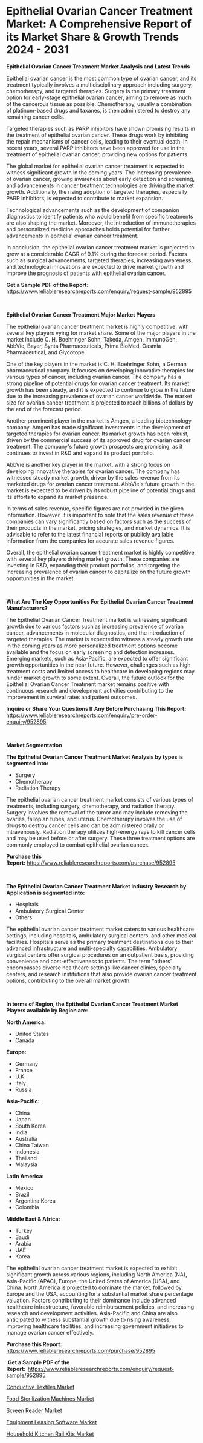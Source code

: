 <p><h1>Epithelial Ovarian Cancer Treatment Market: A Comprehensive Report of its Market Share & Growth Trends 2024 - 2031</h1></p><p><strong>Epithelial Ovarian Cancer Treatment Market Analysis and Latest Trends</strong></p>
<p><p>Epithelial ovarian cancer is the most common type of ovarian cancer, and its treatment typically involves a multidisciplinary approach including surgery, chemotherapy, and targeted therapies. Surgery is the primary treatment option for early-stage epithelial ovarian cancer, aiming to remove as much of the cancerous tissue as possible. Chemotherapy, usually a combination of platinum-based drugs and taxanes, is then administered to destroy any remaining cancer cells.</p><p>Targeted therapies such as PARP inhibitors have shown promising results in the treatment of epithelial ovarian cancer. These drugs work by inhibiting the repair mechanisms of cancer cells, leading to their eventual death. In recent years, several PARP inhibitors have been approved for use in the treatment of epithelial ovarian cancer, providing new options for patients.</p><p>The global market for epithelial ovarian cancer treatment is expected to witness significant growth in the coming years. The increasing prevalence of ovarian cancer, growing awareness about early detection and screening, and advancements in cancer treatment technologies are driving the market growth. Additionally, the rising adoption of targeted therapies, especially PARP inhibitors, is expected to contribute to market expansion.</p><p>Technological advancements such as the development of companion diagnostics to identify patients who would benefit from specific treatments are also shaping the market. Moreover, the introduction of immunotherapies and personalized medicine approaches holds potential for further advancements in epithelial ovarian cancer treatment.</p><p>In conclusion, the epithelial ovarian cancer treatment market is projected to grow at a considerable CAGR of 9.1% during the forecast period. Factors such as surgical advancements, targeted therapies, increasing awareness, and technological innovations are expected to drive market growth and improve the prognosis of patients with epithelial ovarian cancer.</p></p>
<p><strong>Get a Sample PDF of the Report:&nbsp;</strong> <a href="https://www.reliableresearchreports.com/enquiry/request-sample/952895">https://www.reliableresearchreports.com/enquiry/request-sample/952895</a></p>
<p>&nbsp;</p>
<p><strong>Epithelial Ovarian Cancer Treatment Major Market Players</strong></p>
<p><p>The epithelial ovarian cancer treatment market is highly competitive, with several key players vying for market share. Some of the major players in the market include C. H. Boehringer Sohn, Takeda, Amgen, ImmunoGen, AbbVie, Bayer, Synta Pharmaceuticals, Prima BioMed, Oasmia Pharmaceutical, and Glycotope.</p><p>One of the key players in the market is C. H. Boehringer Sohn, a German pharmaceutical company. It focuses on developing innovative therapies for various types of cancer, including ovarian cancer. The company has a strong pipeline of potential drugs for ovarian cancer treatment. Its market growth has been steady, and it is expected to continue to grow in the future due to the increasing prevalence of ovarian cancer worldwide. The market size for ovarian cancer treatment is projected to reach billions of dollars by the end of the forecast period.</p><p>Another prominent player in the market is Amgen, a leading biotechnology company. Amgen has made significant investments in the development of targeted therapies for ovarian cancer. Its market growth has been robust, driven by the commercial success of its approved drug for ovarian cancer treatment. The company's future growth prospects are promising, as it continues to invest in R&D and expand its product portfolio.</p><p>AbbVie is another key player in the market, with a strong focus on developing innovative therapies for ovarian cancer. The company has witnessed steady market growth, driven by the sales revenue from its marketed drugs for ovarian cancer treatment. AbbVie's future growth in the market is expected to be driven by its robust pipeline of potential drugs and its efforts to expand its market presence.</p><p>In terms of sales revenue, specific figures are not provided in the given information. However, it is important to note that the sales revenue of these companies can vary significantly based on factors such as the success of their products in the market, pricing strategies, and market dynamics. It is advisable to refer to the latest financial reports or publicly available information from the companies for accurate sales revenue figures.</p><p>Overall, the epithelial ovarian cancer treatment market is highly competitive, with several key players driving market growth. These companies are investing in R&D, expanding their product portfolios, and targeting the increasing prevalence of ovarian cancer to capitalize on the future growth opportunities in the market.</p></p>
<p>&nbsp;</p>
<p><strong>What Are The Key Opportunities For Epithelial Ovarian Cancer Treatment Manufacturers?</strong></p>
<p><p>The Epithelial Ovarian Cancer Treatment market is witnessing significant growth due to various factors such as increasing prevalence of ovarian cancer, advancements in molecular diagnostics, and the introduction of targeted therapies. The market is expected to witness a steady growth rate in the coming years as more personalized treatment options become available and the focus on early screening and detection increases. Emerging markets, such as Asia-Pacific, are expected to offer significant growth opportunities in the near future. However, challenges such as high treatment costs and limited access to healthcare in developing regions may hinder market growth to some extent. Overall, the future outlook for the Epithelial Ovarian Cancer Treatment market remains positive with continuous research and development activities contributing to the improvement in survival rates and patient outcomes.</p></p>
<p><strong>Inquire or Share Your Questions If Any Before Purchasing This Report:</strong> <a href="https://www.reliableresearchreports.com/enquiry/pre-order-enquiry/952895">https://www.reliableresearchreports.com/enquiry/pre-order-enquiry/952895</a></p>
<p>&nbsp;</p>
<p><strong>Market Segmentation</strong></p>
<p><strong>The Epithelial Ovarian Cancer Treatment Market Analysis by types is segmented into:</strong></p>
<p><ul><li>Surgery</li><li>Chemotherapy</li><li>Radiation Therapy</li></ul></p>
<p><p>The epithelial ovarian cancer treatment market consists of various types of treatments, including surgery, chemotherapy, and radiation therapy. Surgery involves the removal of the tumor and may include removing the ovaries, fallopian tubes, and uterus. Chemotherapy involves the use of drugs to destroy cancer cells and can be administered orally or intravenously. Radiation therapy utilizes high-energy rays to kill cancer cells and may be used before or after surgery. These three treatment options are commonly employed to combat epithelial ovarian cancer.</p></p>
<p><strong>Purchase this Report:&nbsp;</strong><a href="https://www.reliableresearchreports.com/purchase/952895">https://www.reliableresearchreports.com/purchase/952895</a></p>
<p>&nbsp;</p>
<p><strong>The Epithelial Ovarian Cancer Treatment Market Industry Research by Application is segmented into:</strong></p>
<p><ul><li>Hospitals</li><li>Ambulatory Surgical Center</li><li>Others</li></ul></p>
<p><p>The epithelial ovarian cancer treatment market caters to various healthcare settings, including hospitals, ambulatory surgical centers, and other medical facilities. Hospitals serve as the primary treatment destinations due to their advanced infrastructure and multi-specialty capabilities. Ambulatory surgical centers offer surgical procedures on an outpatient basis, providing convenience and cost-effectiveness to patients. The term "others" encompasses diverse healthcare settings like cancer clinics, specialty centers, and research institutions that also provide ovarian cancer treatment options, contributing to the overall market growth.</p></p>
<p>&nbsp;</p>
<p><strong>In terms of Region, the Epithelial Ovarian Cancer Treatment Market Players available by Region are:</strong></p>
<p>
    <p> <strong> North America: </strong>
        <ul>
            <li>United States</li>
            <li>Canada</li>
        </ul>
        </p> 
    <p> <strong> Europe: </strong>
        <ul>
            <li>Germany</li>
            <li>France</li>
            <li>U.K.</li>
            <li>Italy</li>
            <li>Russia</li>
        </ul>
        </p> 
    <p> <strong> Asia-Pacific: </strong>
        <ul>
            <li>China</li>
            <li>Japan</li>
            <li>South Korea</li>
            <li>India</li>
            <li>Australia</li>
            <li>China Taiwan</li>
            <li>Indonesia</li>
            <li>Thailand</li>
            <li>Malaysia</li>
        </ul>
        </p> 
    <p> <strong> Latin America: </strong>
        <ul>
            <li>Mexico</li>
            <li>Brazil</li>
            <li>Argentina Korea</li>
            <li>Colombia</li>
        </ul>
        </p> 
    <p> <strong> Middle East & Africa: </strong>
        <ul>
            <li>Turkey</li>
            <li>Saudi</li>
            <li>Arabia</li>
            <li>UAE</li>
            <li>Korea</li>
        </ul>
    </p>
    </p>
<p><p>The epithelial ovarian cancer treatment market is expected to exhibit significant growth across various regions, including North America (NA), Asia-Pacific (APAC), Europe, the United States of America (USA), and China. North America is projected to dominate the market, followed by Europe and the USA, accounting for a substantial market share percentage valuation. Factors contributing to their dominance include advanced healthcare infrastructure, favorable reimbursement policies, and increasing research and development activities. Asia-Pacific and China are also anticipated to witness substantial growth due to rising awareness, improving healthcare facilities, and increasing government initiatives to manage ovarian cancer effectively.</p></p>
<p><strong>Purchase this Report: </strong><a href="https://www.reliableresearchreports.com/purchase/952895">https://www.reliableresearchreports.com/purchase/952895</a></p>
<p>&nbsp;<strong>Get a Sample PDF of the Report:&nbsp;&nbsp;</strong><a href="https://www.reliableresearchreports.com/enquiry/request-sample/952895">https://www.reliableresearchreports.com/enquiry/request-sample/952895</a></p>
<p><strong></strong></p>
<p><p><a href="https://medium.com/@v8581137/conductive-textiles-market-the-key-to-successful-business-strategy-forecast-till-2031-6feb0c4294e5">Conductive Textiles Market</a></p><p><a href="https://www.linkedin.com/pulse/food-sterilization-machines-market-provides-comprehensive-0c8be?trackingId=UDcqr0vgSe%2B6ws%2Fk3dyNrg%3D%3D">Food Sterilization Machines Market</a></p><p><a href="https://github.com/redneck06/Market-Research-Report-List-1/blob/main/screen-reader-market.md">Screen Reader Market</a></p><p><a href="https://github.com/kosella/Market-Research-Report-List-1/blob/main/equipment-leasing-software-market.md">Equipment Leasing Software Market</a></p><p><a href="https://medium.com/@santosh.reportprime/household-kitchen-rail-kits-market-research-report-its-history-and-forecast-2024-to-2031-967d1f448fe1">Household Kitchen Rail Kits Market</a></p></p>